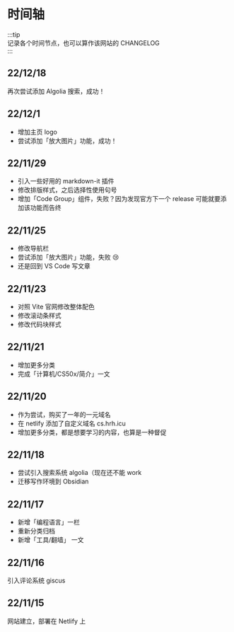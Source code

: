 # 时间轴

:::tip  
记录各个时间节点，也可以算作该网站的 CHANGELOG  
:::


## 22/12/18

再次尝试添加 Algolia 搜索，成功！


## 22/12/1

- 增加主页 logo
- 尝试添加「放大图片」功能，成功！


## 22/11/29

- 引入一些好用的 markdown-it 插件
- 修改排版样式，之后选择性使用句号
- 增加「Code Group」组件，失败？因为发现官方下一个 release 可能就要添加该功能而告终


## 22/11/25

- 修改导航栏
- 尝试添加「放大图片」功能，失败 😢
- 还是回到 VS Code 写文章


## 22/11/23

- 对照 Vite 官网修改整体配色
- 修改滚动条样式
- 修改代码块样式


## 22/11/21

- 增加更多分类
- 完成「计算机/CS50x/简介」一文


## 22/11/20

- 作为尝试，购买了一年的一元域名
- 在 netlify 添加了自定义域名 cs.hrh.icu
- 增加更多分类，都是想要学习的内容，也算是一种督促


## 22/11/18

- 尝试引入搜索系统 algolia（现在还不能 work
- 迁移写作环境到 Obsidian


## 22/11/17

- 新增「编程语言」一栏
- 重新分类归档
- 新增「工具/翻墙」 一文


## 22/11/16

引入评论系统 giscus


## 22/11/15

网站建立，部署在 Netlify 上